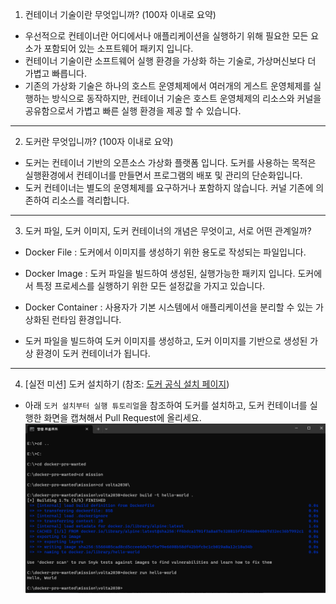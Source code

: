 1. 컨테이너 기술이란 무엇입니까? (100자 이내로 요약)
   
- 우선적으로 컨테이너란 어디에서나 애플리케이션을 실행하기 위해 필요한 모든 요소가 포함되어 있는 소프트웨어 패키지 입니다.
- 컨테이너 기술이란 소프트웨어 실행 환경을 가상화 하는 기술로, 가상머신보다 더 가볍고 빠릅니다.
- 기존의 가상화 기술은 하나의 호스트 운영체제에서 여러개의 게스트 운영체제를 실행하는 방식으로 동작하지만, 컨테이너 기술은 호스트 운영체제의 리소스와 커널을 공유함으로서 가볍고 빠른 실행 환경을 제공 할 수 있습니다.

---

2. 도커란 무엇입니까? (100자 이내로 요약)

- 도커는 컨테이너 기반의 오픈소스 가상화 플랫폼 입니다. 도커를 사용하는 목적은 실행환경에서 컨테이너를 만들면서 프로그램의 배포 및 관리의 단순화입니다.
- 도커 컨테이너는 별도의 운영체제를 요구하거나 포함하지 않습니다. 커널 기존에 의존하여 리소스를 격리합니다.


---


3. 도커 파일, 도커 이미지, 도커 컨테이너의 개념은 무엇이고, 서로 어떤 관계일까?

- Docker File : 도커에서 이미지를 생성하기 위한 용도로 작성되는 파일입니다.
- Docker Image : 도커 파일을 빌드하여 생성된, 실행가능한 패키지 입니다. 도커에서 특정 프로세스를 실행하기 위한 모든 설정값을 가지고 있습니다.
- Docker Container : 사용자가 기본 시스템에서 애플리케이션을 분리할 수 있는 가상화된 런타임 환경입니다.


- 도커 파일을 빌드하여 도커 이미지를 생성하고, 도커 이미지를 기반으로 생성된 가상 환경이 도커 컨테이너가 됩니다.

---

4. [실전 미션] 도커 설치하기 (참조: [도커 공식 설치 페이지](https://docs.docker.com/engine/install/))
- 아래 `도커 설치부터 실행 튜토리얼`을 참조하여 도커를 설치하고, 도커 컨테이너를 실행한 화면을 캡쳐해서 Pull Request에 올리세요.
![img.png](img.png)